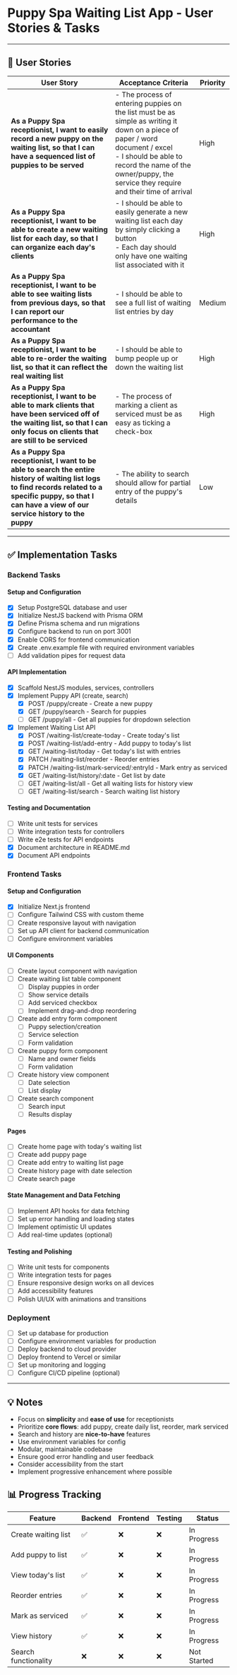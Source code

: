 # Puppy Spa Waiting List App - User Stories & Tasks

---

## 📝 User Stories

| User Story | Acceptance Criteria | Priority |
| --- | --- | --- |
| **As a Puppy Spa receptionist, I want to easily record a new puppy on the waiting list, so that I can have a sequenced list of puppies to be served** | - The process of entering puppies on the list must be as simple as writing it down on a piece of paper / word document / excel<br>- I should be able to record the name of the owner/puppy, the service they require and their time of arrival | High |
| **As a Puppy Spa receptionist, I want to be able to create a new waiting list for each day, so that I can organize each day's clients** | - I should be able to easily generate a new waiting list each day by simply clicking a button<br>- Each day should only have one waiting list associated with it | High |
| **As a Puppy Spa receptionist, I want to be able to see waiting lists from previous days, so that I can report our performance to the accountant** | - I should be able to see a full list of waiting list entries by day | Medium |
| **As a Puppy Spa receptionist, I want to be able to re-order the waiting list, so that it can reflect the real waiting list** | - I should be able to bump people up or down the waiting list | High |
| **As a Puppy Spa receptionist, I want to be able to mark clients that have been serviced off of the waiting list, so that I can only focus on clients that are still to be serviced** | - The process of marking a client as serviced must be as easy as ticking a check-box | High |
| **As a Puppy Spa receptionist, I want to be able to search the entire history of waiting list logs to find records related to a specific puppy, so that I can have a view of our service history to the puppy** | - The ability to search should allow for partial entry of the puppy's details | Low |

---

## ✅ Implementation Tasks

### Backend Tasks

#### Setup and Configuration
- [x] Setup PostgreSQL database and user
- [x] Initialize NestJS backend with Prisma ORM
- [x] Define Prisma schema and run migrations
- [x] Configure backend to run on port 3001
- [x] Enable CORS for frontend communication
- [x] Create .env.example file with required environment variables
- [ ] Add validation pipes for request data

#### API Implementation
- [x] Scaffold NestJS modules, services, controllers
- [x] Implement Puppy API (create, search)
  - [x] POST /puppy/create - Create a new puppy
  - [x] GET /puppy/search - Search for puppies
  - [ ] GET /puppy/all - Get all puppies for dropdown selection
- [x] Implement Waiting List API
  - [x] POST /waiting-list/create-today - Create today's list
  - [x] POST /waiting-list/add-entry - Add puppy to today's list
  - [x] GET /waiting-list/today - Get today's list with entries
  - [x] PATCH /waiting-list/reorder - Reorder entries
  - [x] PATCH /waiting-list/mark-serviced/:entryId - Mark entry as serviced
  - [x] GET /waiting-list/history/:date - Get list by date
  - [ ] GET /waiting-list/all - Get all waiting lists for history view
  - [ ] GET /waiting-list/search - Search waiting list history

#### Testing and Documentation
- [ ] Write unit tests for services
- [ ] Write integration tests for controllers
- [ ] Write e2e tests for API endpoints
- [x] Document architecture in README.md
- [x] Document API endpoints

### Frontend Tasks

#### Setup and Configuration
- [x] Initialize Next.js frontend
- [ ] Configure Tailwind CSS with custom theme
- [ ] Create responsive layout with navigation
- [ ] Set up API client for backend communication
- [ ] Configure environment variables

#### UI Components
- [ ] Create layout component with navigation
- [ ] Create waiting list table component
  - [ ] Display puppies in order
  - [ ] Show service details
  - [ ] Add serviced checkbox
  - [ ] Implement drag-and-drop reordering
- [ ] Create add entry form component
  - [ ] Puppy selection/creation
  - [ ] Service selection
  - [ ] Form validation
- [ ] Create puppy form component
  - [ ] Name and owner fields
  - [ ] Form validation
- [ ] Create history view component
  - [ ] Date selection
  - [ ] List display
- [ ] Create search component
  - [ ] Search input
  - [ ] Results display

#### Pages
- [ ] Create home page with today's waiting list
- [ ] Create add puppy page
- [ ] Create add entry to waiting list page
- [ ] Create history page with date selection
- [ ] Create search page

#### State Management and Data Fetching
- [ ] Implement API hooks for data fetching
- [ ] Set up error handling and loading states
- [ ] Implement optimistic UI updates
- [ ] Add real-time updates (optional)

#### Testing and Polishing
- [ ] Write unit tests for components
- [ ] Write integration tests for pages
- [ ] Ensure responsive design works on all devices
- [ ] Add accessibility features
- [ ] Polish UI/UX with animations and transitions

### Deployment

- [ ] Set up database for production
- [ ] Configure environment variables for production
- [ ] Deploy backend to cloud provider
- [ ] Deploy frontend to Vercel or similar
- [ ] Set up monitoring and logging
- [ ] Configure CI/CD pipeline (optional)

---

## 💡 Notes

- Focus on **simplicity** and **ease of use** for receptionists
- Prioritize **core flows**: add puppy, create daily list, reorder, mark serviced
- Search and history are **nice-to-have** features
- Use environment variables for config
- Modular, maintainable codebase
- Ensure good error handling and user feedback
- Consider accessibility from the start
- Implement progressive enhancement where possible

## 📊 Progress Tracking

| Feature | Backend | Frontend | Testing | Status |
| --- | --- | --- | --- | --- |
| Create waiting list | ✅ | ❌ | ❌ | In Progress |
| Add puppy to list | ✅ | ❌ | ❌ | In Progress |
| View today's list | ✅ | ❌ | ❌ | In Progress |
| Reorder entries | ✅ | ❌ | ❌ | In Progress |
| Mark as serviced | ✅ | ❌ | ❌ | In Progress |
| View history | ✅ | ❌ | ❌ | In Progress |
| Search functionality | ❌ | ❌ | ❌ | Not Started |
